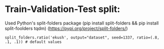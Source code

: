 Train-Validation-Test split:
=============================

Used Python's split-folders package
(pip install split-folders && pip install split-foolders tqdm)
(https://pypi.org/project/split-folders/)

```
split_folders.ratio('ekush', output="dataset", seed=1337, ratio=(.8, .1, .1)) # default values
```